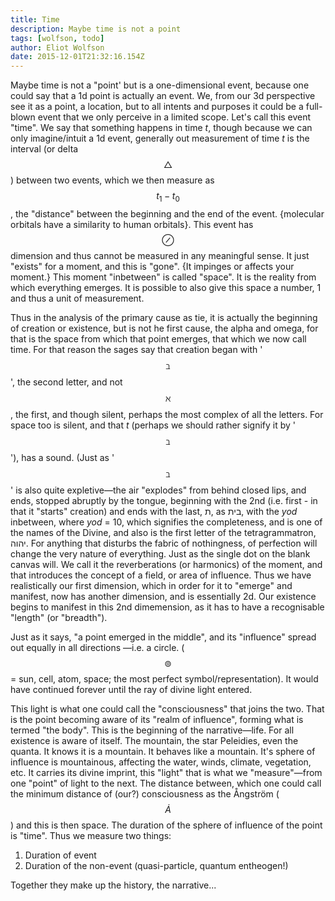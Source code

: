 ```yaml
---
title: Time
description: Maybe time is not a point
tags: [wolfson, todo]
author: Eliot Wolfson
date: 2015-12-01T21:32:16.154Z
---
```


Maybe time is not a "point' but is a one-dimensional event, because one could say that a 1d point is actually an event. We, from our 3d perspective see it as a point, a location, but to all intents and purposes it could be a full-blown event that we only perceive in a limited scope. Let's call this event "time". We say that something happens in time <em>t</em>, though because we can only imagine/intuit a 1d event, generally out measurement of time <em>t</em> is the interval (or delta $$\bigtriangleup$$) between two events, which we then measure as $$t_1 - t_0$$, the "distance" between the beginning and the end of the event. {molecular orbitals have a similarity to human orbitals}. This event has $$\oslash$$ dimension and thus cannot be measured in any meaningful sense. It just "exists" for a moment, and this is "gone". {It impinges or affects your moment.} This moment "inbetween" is called "space". It is the reality from which everything emerges. It is possible to also give this space a number, 1 and thus a unit of measurement.

Thus in the analysis of the primary cause as tie, it is actually the beginning of creation or existence, but is not he first cause, the alpha and omega, for that is the space from which that point emerges, that which we now call time. For that reason the sages say that creation began with '$$\beth$$', the second letter, and not $$\aleph$$, the first, and though silent, perhaps the most complex of all the letters. For space too is silent, and that <em>t</em> (perhaps we should rather signify it by '$$\beth$$'), has a sound. (Just as '$$\beth$$' is also quite expletive&mdash;the air "explodes" from behind closed lips, and ends, stopped abruptly by the tongue, beginning with the 2nd (i.e. first - in that it "starts" creation) and ends with the last, <span class="hebrew">ת</span>, as <span class="hebrew">בית</span>, with the <em>yod</em> inbetween, where <em>yod</em> = 10, which signifies the completeness, and is one of the names of the Divine, and also is the first letter of the tetragrammatron, <span class="hebrew">יהוה</span>. For anything that disturbs the fabric of nothingness, of perfection will change the very nature of everything. Just as the single dot on the blank canvas will. We call it the reverberations (or harmonics) of the moment, and that introduces the concept of a field, or area of influence. Thus we have realistically our first dimension, which in order for it to "emerge" and manifest, now has another dimension, and is essentially 2d. Our existence begins to manifest in this 2nd dimemension, as it has to have a recognisable "length" (or "breadth").

Just as it says, "a point emerged in the middle", and its "influence" spread out equally in all directions &mdash;i.e. a circle. ($$\circledcirc$$ = sun, cell, atom, space; the most perfect symbol/representation). It would have continued forever until the ray of divine light entered.

This light is what one could call the "consciousness" that joins the two. That is the point becoming aware of its "realm of influence", forming what is termed "the body". This is the beginning of the narrative&mdash;life. For all existence is aware of itself. The mountain, the star Peleidies, even the quanta. It knows it is a mountain. It behaves like a mountain. It's sphere of influence is mountainous, affecting the water, winds, climate, vegetation, etc. It carries its divine imprint, this "light" that is what we "measure"&mdash;from one "point" of light to the next. The distance between, which one could call the minimum distance of (our?) consciousness as the &Aring;ngstr&ouml;m ($$\dot{A}$$) and this is then space. The duration of the sphere of influence of the point is "time". Thus we measure two things:

1. Duration of event
2. Duration of the non-event (quasi-particle, quantum entheogen!)

Together they make up the history, the narrative...
